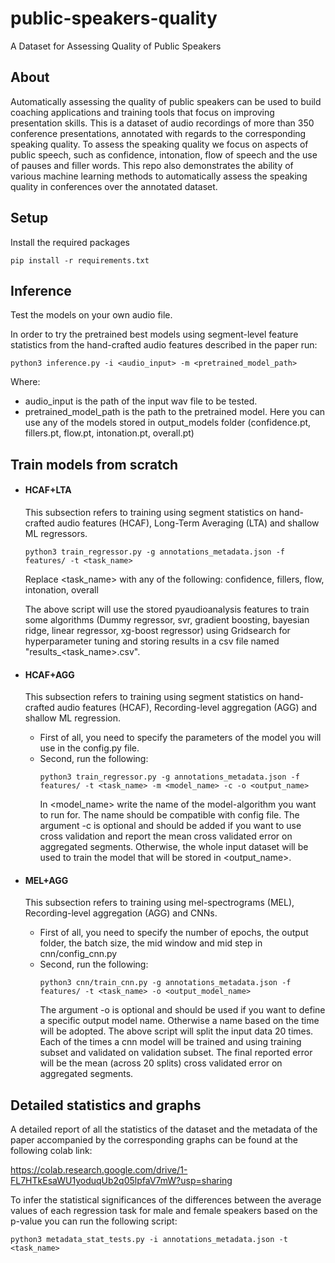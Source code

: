 # public-speakers-quality
A Dataset for Assessing Quality of Public Speakers

## About
Automatically assessing the quality of public speakers can be used to build 
coaching applications and training tools that focus on improving presentation
 skills. This is a dataset of audio recordings of more than 350 conference
  presentations, annotated with regards to the corresponding speaking quality. 
To assess the speaking quality we focus on aspects of public speech, such as 
confidence, intonation, flow of speech and the use of pauses and filler words. 
This repo also demonstrates the ability of various machine learning methods to 
automatically assess the speaking quality in conferences over the annotated 
dataset. 


## Setup 
Install the required packages
```
pip install -r requirements.txt
``` 

## Inference 
Test the models on your own audio file.

In order to try the pretrained best models using segment-level feature statistics 
from the hand-crafted audio features described in the paper run: 

```
python3 inference.py -i <audio_input> -m <pretrained_model_path> 
```  
 Where:
- audio_input is the path of the input wav file to be tested.
- pretrained_model_path is the path to the pretrained model. Here you can use any
of the models stored in output_models folder (confidence.pt, fillers.pt, flow.pt, intonation.pt, overall.pt)

## Train models from scratch 

- #### HCAF+LTA

    This subsection refers to training using segment statistics on hand-crafted audio features (HCAF),
Long-Term Averaging (LTA) and shallow ML regressors.

    ```
    python3 train_regressor.py -g annotations_metadata.json -f features/ -t <task_name> 
    ```  
    Replace <task_name> with any of the following: confidence, fillers, flow, intonation, overall

  The above script will use the stored pyaudioanalysis features to train some algorithms
  (Dummy regressor, svr, gradient boosting, bayesian ridge, linear regressor, xg-boost regressor) using Gridsearch
  for hyperparameter tuning and storing results in a csv file named "results_<task_name>.csv".
- #### HCAF+AGG 
  This subsection refers to training using segment statistics on hand-crafted audio features (HCAF),
Recording-level aggregation (AGG) and shallow ML regression.
  - First of all, you need to specify the parameters of the model you will use in the config.py file.
  - Second, run the following:
    ```
    python3 train_regressor.py -g annotations_metadata.json -f features/ -t <task_name> -m <model_name> -c -o <output_name>
    ```   
    In <model_name> write the name of the model-algorithm you want to run for. The name should be compatible with config file.
    The argument -c is optional and should be added if you want to use cross validation and report the mean cross validated error on aggregated segments.
    Otherwise, the whole input dataset will be used to train the model that will be stored in <output_name>.
- #### MEL+AGG
  This subsection refers to training using mel-spectrograms (MEL), Recording-level aggregation (AGG) and CNNs.
    - First of all, you need to specify the number of epochs, the output folder, the batch size, the mid window and mid step in cnn/config_cnn.py
    - Second, run the following:
      ```
      python3 cnn/train_cnn.py -g annotations_metadata.json -f features/ -t <task_name> -o <output_model_name>
      ```  
      The argument -o is optional and should be used if you want to define a specific output model name. Otherwise a name based on the time will be adopted. 
      The above script will split the input data 20 times. Each of the times a cnn model will be trained and using training subset and validated on validation subset. 
      The final reported error will be the mean (across 20 splits) cross validated error on aggregated segments.

## Detailed statistics and graphs 
A detailed report of all the statistics of the dataset and the metadata of the paper accompanied by the corresponding graphs can be found at the following colab link: 

https://colab.research.google.com/drive/1-FL7HTkEsaWU1yoduqUb2q05lpfaV7mW?usp=sharing

To infer the statistical significances of the differences between the average values of each regression task for male and
female speakers based on the p-value you can run the following script: 

```
python3 metadata_stat_tests.py -i annotations_metadata.json -t <task_name>
``` 